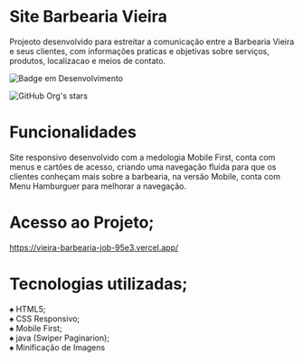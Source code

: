 # Site Barbearia Vieira

Projeoto desenvolvido para estreitar a comunicação entre a Barbearia Vieira e seus clientes, 
com informações praticas e objetivas sobre serviços, produtos, localizacao  e meios de contato.

![Badge em Desenvolvimento](http://img.shields.io/static/v1?label=STATUS&message=EM%20DESENVOLVIMENTO&color=GREEN&style=for-the-badge)

![GitHub Org's stars](https://img.shields.io/github/stars/camilafernanda?style=social)

# Funcionalidades
Site responsivo desenvolvido com a medologia Mobile First, conta com menus e cartões de acesso, criando uma navegação fluida para que os
clientes conheçam mais sobre a barbearia, na versão Mobile, conta com Menu Hamburguer para melhorar a navegação. 

# Acesso ao Projeto;
https://vieira-barbearia-job-95e3.vercel.app/

# Tecnologias utilizadas;
:spades: HTML5;<br>
:spades: CSS Responsivo;<br>
:spades: Mobile First;<br>
:spades: java (Swiper Paginarion);<br>
:spades: Minificação de Imagens<br>
